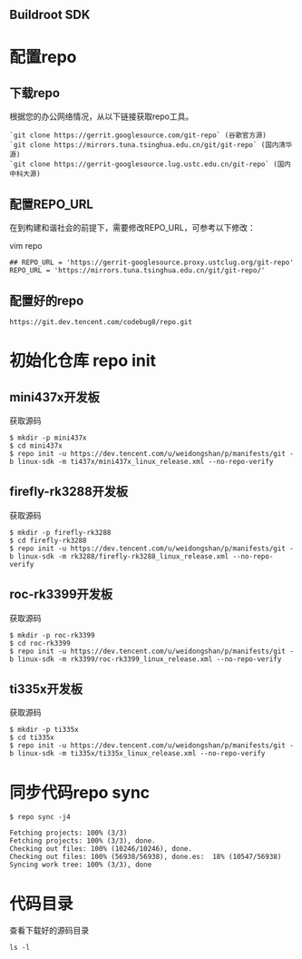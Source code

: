 Buildroot SDK
------

# 配置repo
## 下载repo
根据您的办公网络情况，从以下链接获取repo工具。
```
`git clone https://gerrit.googlesource.com/git-repo` (谷歌官方源)
`git clone https://mirrors.tuna.tsinghua.edu.cn/git/git-repo` (国内清华源)
`git clone https://gerrit-googlesource.lug.ustc.edu.cn/git-repo` (国内中科大源)
```
## 配置REPO_URL
在到构建和谐社会的前提下，需要修改REPO_URL，可参考以下修改：

  vim repo

```
## REPO_URL = 'https://gerrit-googlesource.proxy.ustclug.org/git-repo'
REPO_URL = 'https://mirrors.tuna.tsinghua.edu.cn/git/git-repo/'
```

## 配置好的repo
```
https://git.dev.tencent.com/codebug8/repo.git
```
# 初始化仓库 repo init
## mini437x开发板
获取源码
```
$ mkdir -p mini437x
$ cd mini437x
$ repo init -u https://dev.tencent.com/u/weidongshan/p/manifests/git -b linux-sdk -m ti437x/mini437x_linux_release.xml --no-repo-verify
```
## firefly-rk3288开发板
获取源码
```
$ mkdir -p firefly-rk3288
$ cd firefly-rk3288
$ repo init -u https://dev.tencent.com/u/weidongshan/p/manifests/git -b linux-sdk -m rk3288/firefly-rk3288_linux_release.xml --no-repo-verify
```
## roc-rk3399开发板
获取源码
```
$ mkdir -p roc-rk3399
$ cd roc-rk3399
$ repo init -u https://dev.tencent.com/u/weidongshan/p/manifests/git -b linux-sdk -m rk3399/roc-rk3399_linux_release.xml --no-repo-verify
```
## ti335x开发板
获取源码
```
$ mkdir -p ti335x
$ cd ti335x
$ repo init -u https://dev.tencent.com/u/weidongshan/p/manifests/git -b linux-sdk -m ti335x/ti335x_linux_release.xml --no-repo-verify
```

# 同步代码repo sync

```
$ repo sync -j4

```
```
Fetching projects: 100% (3/3)
Fetching projects: 100% (3/3), done.
Checking out files: 100% (10246/10246), done.
Checking out files: 100% (56938/56938), done.es:  18% (10547/56938)
Syncing work tree: 100% (3/3), done
```
# 代码目录
查看下载好的源码目录
```
ls -l
```

